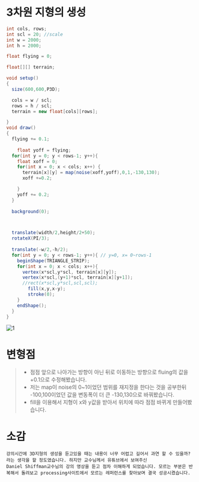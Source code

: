 # 3차원 지형의 생성
```java
int cols, rows;
int scl = 20; //scale
int w = 2000;
int h = 2000;

float flying = 0;

float[][] terrain;

void setup()
{
  size(600,600,P3D);

  cols = w / scl;
  rows = h / scl;
  terrain = new float[cols][rows];

}
void draw()
{
  flying += 0.1;
  
    float yoff = flying;
  for(int y = 0; y < rows-1; y++){
    float xoff = 0;
    for(int x = 0; x < cols; x++) {
      terrain[x][y] = map(noise(xoff,yoff),0,1,-130,130);
      xoff +=0.2;

    }
    yoff += 0.2;
  }
  
  background(0);



  translate(width/2,height/2+50);
  rotateX(PI/3);
  
  translate(-w/2,-h/2);
  for(int y = 0; y < rows-1; y++){ // y=0, x= 0~rows-1
    beginShape(TRIANGLE_STRIP);
    for(int x = 0; x < cols; x++){
      vertex(x*scl,y*scl, terrain[x][y]);
      vertex(x*scl,(y+1)*scl, terrain[x][y+1]);
      //rect(x*scl,y*scl,scl,scl);
        fill(x,y,x-y);
        stroke(0);
    }
    endShape();
  }
}

```
![1](/img/3D-2.gif)

# 변형점

> * 점점 앞으로 나아가는 방향이 아닌 뒤로 이동하는 방향으로 fluing의 값을 +0.1으로 수정해봤습니다.
> * 저는 map이 noise의 0~1이었던 범위를 재지정을 한다는 것을 공부한뒤 -100,100이었던 값을 변동폭이 더 큰 -130,130으로 바꿔봤습니다.
> * fill을 이용해서 지형이 x와 y값을 받아서 위치에 따라 점점 바뀌게 만들어봤습니다.

# 소감
```
강의시간에 3D지형의 생성을 듣고있을 때는 내용이 너무 어렵고 길어서 과연 할 수 있을까? 라는 생각을 할 정도였습니다. 하지만 교수님께서 유튜브에서 보여주신
Daniel Shiffman교수님의 강의 영상을 듣고 점차 이해하게 되었습니다. 모르는 부분은 반복해서 돌려보고 processing사이트에서 모르는 레퍼런스를 찾아보며 결국 성공시켰습니다.


```




